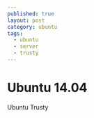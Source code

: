 ```yaml
---
published: true
layout: post
category: ubuntu
tags: 
  - ubuntu
  - server
  - trusty
---
```


# Ubuntu 14.04
Ubuntu Trusty

##